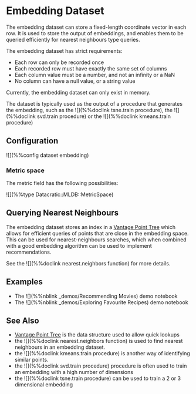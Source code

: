 # Embedding Dataset

The embedding dataset can store a fixed-length coordinate vector in each row.
It is used to store the output of embeddings, and enables them to be queried
efficiently for nearest neighbours type queries.

The embedding dataset has strict requirements:

* Each row can only be recorded once
* Each recorded row must have exactly the same set of columns
* Each column value must be a number, and not an infinity or a NaN
* No column can have a null value, or a string value

Currently, the embedding dataset can only exist in memory.

The dataset is typically used as the
output of a procedure that generates the embedding, such as the ![](%%doclink tsne.train procedure), the ![](%%doclink svd.train procedure) or the ![](%%doclink kmeans.train procedure)

## Configuration

![](%%config dataset embedding)

### Metric space

The metric field has the following possibilities:

![](%%type Datacratic::MLDB::MetricSpace)


## Querying Nearest Neighbours

The embedding dataset stores an index in a [Vantage Point Tree] which allows
for efficient queries of points that are close in the embedding space.  This
can be used for nearest-neighbours searches, which when combined with a good
embedding algorithm can be used to implement recommendations.

See the ![](%%doclink nearest.neighbors function) for more details.

## Examples

* The ![](%%nblink _demos/Recommending Movies) demo notebook
* The ![](%%nblink _demos/Exploring Favourite Recipes) demo notebook

## See Also

* [Vantage Point Tree] is the data structure used to allow quick lookups
* the ![](%%doclink nearest.neighbors function) is used to find nearest neighbours in an embedding dataset.
* the ![](%%doclink kmeans.train procedure) is another way of identifying similar points.
* the ![](%%doclink svd.train procedure) procedure is often used to train an embedding with a high number of dimensions
* the ![](%%doclink tsne.train procedure) can be used to train a 2 or 3 dimensional embedding

[Vantage Point Tree]: http://en.wikipedia.org/wiki/Vantage-point_tree "Vantage Point Tree"
